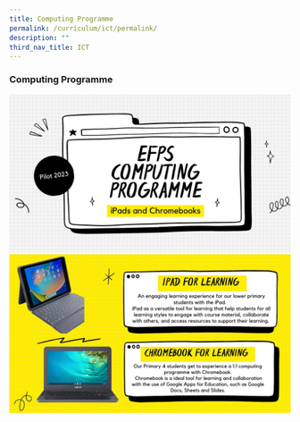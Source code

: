 ```yaml
---
title: Computing Programme
permalink: /curriculum/ict/permalink/
description: ""
third_nav_title: ICT
---
```

### Computing Programme

![](/images/ICT1.jpg)
![](/images/ICT2.jpg)